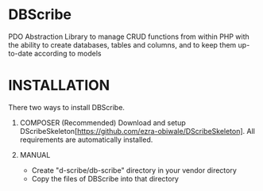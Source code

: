 DBScribe
========

PDO Abstraction Library to manage CRUD functions from within PHP with the ability to create databases, tables and columns, and to keep them up-to-date according to models

INSTALLATION
======

There two ways to install DBScribe.

1. COMPOSER (Recommended)
   Download and setup DScribeSkeleton[https://github.com/ezra-obiwale/DScribeSkeleton]. All requirements are automatically installed.
   
2. MANUAL
   - Create "d-scribe/db-scribe" directory in your vendor directory
   - Copy the files of DBScribe into that directory